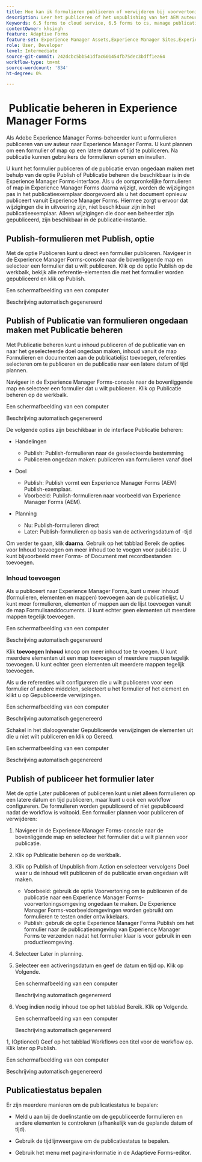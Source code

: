 ```yaml
---
title: Hoe kan ik formulieren publiceren of verwijderen bij voorvertoningen of publicatie-exemplaren?
description: Leer het publiceren of het unpublishing van het AEM auteursmilieu aan voorproef of publiceer instanties. Of u uw formulieren nu test op een testomgeving of ze live implementeert voor eindgebruikers, AEM beschikt over gestroomlijnde tools om dit proces efficiënt te beheren.
Keywords: 6.5 forms to cloud service, 6.5 forms to cs, manage publication, , AEM Forms 6.5 to Cloud Service, AEM form migration to cloud service, Forms Manage publication, AF Manage publication, Adaptive Forms Manage publication, Cloud Manage publication
contentOwner: khsingh
feature: Adaptive Forms
feature-set: Experience Manager Assets,Experience Manager Sites,Experience Manager, Experience Manager Forms, Experience Manager Cloud Manager
role: User, Developer
level: Intermediate
source-git-commit: 242dcbc5bb541dfac601454fb75dec3bdff1ea64
workflow-type: tm+mt
source-wordcount: '834'
ht-degree: 0%

---
```



# &#x200B; Publicatie beheren in Experience Manager Forms

Als Adobe Experience Manager Forms-beheerder kunt u formulieren publiceren van uw auteur naar Experience Manager Forms. U kunt plannen om een formulier of map op een latere datum of tijd te publiceren. Na publicatie kunnen gebruikers de formulieren openen en invullen.

U kunt het formulier publiceren of de publicatie ervan ongedaan maken met behulp van de optie Publish of Publicatie beheren die beschikbaar is in de Experience Manager Forms-interface. Als u de oorspronkelijke formulieren of map in Experience Manager Forms daarna wijzigt, worden de wijzigingen pas in het publicatieexemplaar doorgevoerd als u het document opnieuw publiceert vanuit Experience Manager Forms. Hiermee zorgt u ervoor dat wijzigingen die in uitvoering zijn, niet beschikbaar zijn in het publicatieexemplaar. Alleen wijzigingen die door een beheerder zijn gepubliceerd, zijn beschikbaar in de publicatie-instantie.

## Publish-formulieren met Publish, optie

Met de optie Publiceren kunt u direct een formulier publiceren. Navigeer in de Experience Manager Forms-console naar de bovenliggende map en selecteer een formulier dat u wilt publiceren. Klik op de optie Publish op de werkbalk, bekijk alle referentie-elementen die met het formulier worden gepubliceerd en klik op Publish.

Een schermafbeelding van een computer

Beschrijving automatisch gegenereerd

## Publish of Publicatie van formulieren ongedaan maken met Publicatie beheren


Met Publicatie beheren kunt u inhoud publiceren of de publicatie van en naar het geselecteerde doel ongedaan maken, inhoud vanuit de map Formulieren en documenten aan de publicatielijst toevoegen, referenties selecteren om te publiceren en de publicatie naar een latere datum of tijd plannen.


Navigeer in de Experience Manager Forms-console naar de bovenliggende map en selecteer een formulier dat u wilt publiceren. Klik op Publicatie beheren op de werkbalk.


Een schermafbeelding van een computer

Beschrijving automatisch gegenereerd



De volgende opties zijn beschikbaar in de interface Publicatie beheren:

* Handelingen

   * Publish: Publish-formulieren naar de geselecteerde bestemming
   * Publiceren ongedaan maken: publiceren van formulieren vanaf doel

* Doel

   * Publish: Publish vormt een Experience Manager Forms (AEM) Publish-exemplaar.
   * Voorbeeld: Publish-formulieren naar voorbeeld van Experience Manager Forms (AEM).

* Planning

   * Nu: Publish-formulieren direct
   * Later: Publish-formulieren op basis van de activeringsdatum of -tijd



Om verder te gaan, klik **daarna**. Gebruik op het tabblad Bereik de opties voor Inhoud toevoegen om meer inhoud toe te voegen voor publicatie. U kunt bijvoorbeeld meer Forms- of Document met recordbestanden toevoegen.

### Inhoud toevoegen

Als u publiceert naar Experience Manager Forms, kunt u meer inhoud (formulieren, elementen en mappen) toevoegen aan de publicatielijst. U kunt meer formulieren, elementen of mappen aan de lijst toevoegen vanuit de map Formulisanddocuments. U kunt echter geen elementen uit meerdere mappen tegelijk toevoegen.

Een schermafbeelding van een computer

Beschrijving automatisch gegenereerd

Klik **toevoegen Inhoud** knoop om meer inhoud toe te voegen. U kunt meerdere elementen uit een map toevoegen of meerdere mappen tegelijk toevoegen. U kunt echter geen elementen uit meerdere mappen tegelijk toevoegen.

Als u de referenties wilt configureren die u wilt publiceren voor een formulier of andere middelen, selecteert u het formulier of het element en klikt u op Gepubliceerde verwijzingen.

Een schermafbeelding van een computer

Beschrijving automatisch gegenereerd

Schakel in het dialoogvenster Gepubliceerde verwijzingen de elementen uit die u niet wilt publiceren en klik op Gereed.


Een schermafbeelding van een computer

Beschrijving automatisch gegenereerd


## Publish of publiceer het formulier later


Met de optie Later publiceren of publiceren kunt u niet alleen formulieren op een latere datum en tijd publiceren, maar kunt u ook een workflow configureren. De formulieren worden gepubliceerd of niet gepubliceerd nadat de workflow is voltooid. Een formulier plannen voor publiceren of verwijderen:

1. Navigeer in de Experience Manager Forms-console naar de bovenliggende map en selecteer het formulier dat u wilt plannen voor publicatie.
1. Klik op Publicatie beheren op de werkbalk.
1. Klik op Publish of Unpublish from Action en selecteer vervolgens Doel waar u de inhoud wilt publiceren of de publicatie ervan ongedaan wilt maken.

   * Voorbeeld: gebruik de optie Voorvertoning om te publiceren of de publicatie naar een Experience Manager Forms-voorvertoningsomgeving ongedaan te maken. De Experience Manager Forms-voorbeeldomgevingen worden gebruikt om formulieren te testen onder ontwikkelaars.
   * Publish: gebruik de optie Experience Manager Forms Publish om het formulier naar de publicatieomgeving van Experience Manager Forms te verzenden nadat het formulier klaar is voor gebruik in een productieomgeving.


1. Selecteer Later in planning.

1. Selecteer een activeringsdatum en geef de datum en tijd op. Klik op Volgende.

   Een schermafbeelding van een computer

   Beschrijving automatisch gegenereerd

1. Voeg indien nodig inhoud toe op het tabblad Bereik. Klik op Volgende.

   Een schermafbeelding van een computer

   Beschrijving automatisch gegenereerd

1, (Optioneel) Geef op het tabblad Workflows een titel voor de workflow op. Klik later op Publish.

Een schermafbeelding van een computer

Beschrijving automatisch gegenereerd

## Publicatiestatus bepalen

Er zijn meerdere manieren om de publicatiestatus te bepalen:

* Meld u aan bij de doelinstantie om de gepubliceerde formulieren en andere elementen te controleren (afhankelijk van de geplande datum of tijd).

* Gebruik de tijdlijnweergave om de publicatiestatus te bepalen.

* Gebruik het menu met pagina-informatie in de Adaptieve Forms-editor.